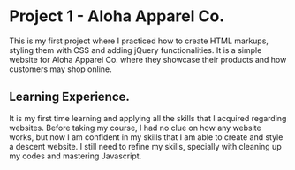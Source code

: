 # Project 1 - Aloha Apparel Co.
This is my first project where I practiced how to create HTML markups, styling them with CSS and adding jQuery functionalities. It is a simple website for Aloha Apparel Co. where they showcase their products and how customers may shop online.

## Learning Experience.

It is my first time learning and applying all the skills that I acquired regarding websites. Before taking my course, I had no clue on how any website works, but now I am confident in my skills that I am able to create and style a descent website. I still need to refine my skills, specially with cleaning up my codes and mastering Javascript.
